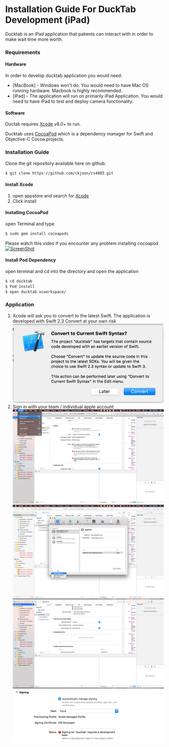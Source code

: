 # Installation Guide For DuckTab Development (iPad)

Ducktab is an iPad application that patients can interact with in order to make wait time more worth.

### Requirements

#### Hardware
In order to develop ducktab application you would need:

* [MacBook] - Windows won't do. You would need to have Mac OS running hardware. Macbook is highly recommended.
* [iPad] - The application will run on primarily iPad Application. You would need to have iPad to test and deploy camera functionality. 

#### Software

Ductab requires [Xcode](https://developer.apple.com/xcode/downloads/) v8.0+ to run.

Ducktab uses [CocoaPod](https://cocoapods.org/) which is a dependency manager for Swift and Objective-C Cocoa projects.

### Installation Guide

Clone the git repository available here on github.
```sh
$ git clone https://github.com/ckjoon/cs4803.git 
```

#### Install Xcode
1. open appstore and search for  [Xcode](https://developer.apple.com/xcode/downloads)
2. Click install
#### Installing CocoaPod
open Terminal and type
```sh
$ sudo gem install cocoapods
```

Please watch this video if you encounter any problem installing cocoapod
[![ScreenShot](http://img.youtube.com/vi/iEAjvNRdZa0/0.jpg)](https://www.youtube.com/watch?v=iEAjvNRdZa0&spfreload=10)

#### Install Pod Dependency
open terminal and cd into the directory and open the application
```sh
$ cd ducktab
$ Pod install
$ open ducktab.xcworkspace/
```


### Application 
1. Xcode will ask you to convert to the latest Swift. The application is developed with Swift 2.3 Convert at your own risk
![ScreenShot](Screenshots/convert.jpeg)
2. Sign in with your team / individual apple account
![ScreenShot](Screenshots/preference.jpeg)
![ScreenShot](Screenshots/appleid.jpeg)
![ScreenShot](Screenshots/screen.jpeg)
![ScreenShot](Screenshots/Signin.jpeg)






